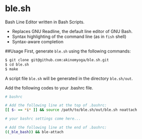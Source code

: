 # ble.sh
Bash Line Editor written in Bash Scripts.
- Replaces GNU Readline, the default line editor of GNU Bash.
- Syntax highlighting of the command line (as in `fish` shell)
- Syntax-aware completion

##Usage
First, generate `ble.sh` using the following commands:
```bash
$ git clone git@github.com:akinomyoga/ble.sh.git
$ cd ble.sh
$ make
```
A script file `ble.sh` will be generated in the directory `ble.sh/out`.

Add the following codes to your .bashrc file.
```bash
# bashrc

# Add the following line at the top of .bashrc:
[[ $- == *i* ]] && source /path/to/ble.sh/out/ble.sh noattach

# your bashrc settings come here...

# Add the following line at the end of .bashrc:
((_ble_bash)) && ble-attach
```

